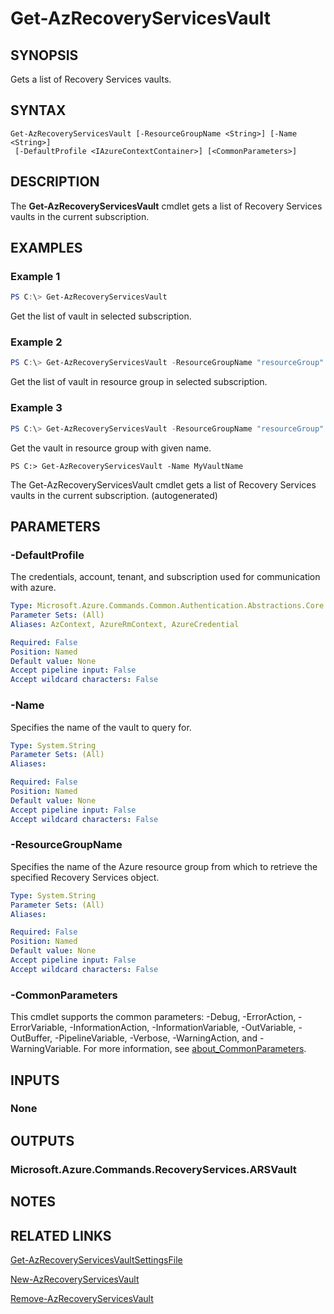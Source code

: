 ﻿---
external help file: Microsoft.Azure.PowerShell.Cmdlets.RecoveryServices.dll-Help.xml
Module Name: Az.RecoveryServices
ms.assetid: 818B5302-91EE-425F-B1CD-86B626F1B7A3
online version: https://docs.microsoft.com/en-us/powershell/module/az.recoveryservices/get-azrecoveryservicesvault
schema: 2.0.0
---

# Get-AzRecoveryServicesVault

## SYNOPSIS

Gets a list of Recovery Services vaults.

## SYNTAX

```
Get-AzRecoveryServicesVault [-ResourceGroupName <String>] [-Name <String>]
 [-DefaultProfile <IAzureContextContainer>] [<CommonParameters>]
```

## DESCRIPTION

The **Get-AzRecoveryServicesVault** cmdlet gets a list of Recovery Services vaults in the current subscription.

## EXAMPLES

### Example 1

```powershell
PS C:\> Get-AzRecoveryServicesVault
```

Get the list of vault in selected subscription.

### Example 2

```powershell
PS C:\> Get-AzRecoveryServicesVault -ResourceGroupName "resourceGroup"
```

Get the list of vault in resource group in selected subscription.

### Example 3

```powershell
PS C:\> Get-AzRecoveryServicesVault -ResourceGroupName "resourceGroup" -Name "vaultName"
```

Get the vault in resource group with given name.

```
PS C:> Get-AzRecoveryServicesVault -Name MyVaultName
```

The Get-AzRecoveryServicesVault cmdlet gets a list of Recovery Services vaults in the current subscription. (autogenerated)

## PARAMETERS

### -DefaultProfile

The credentials, account, tenant, and subscription used for communication with azure.

```yaml
Type: Microsoft.Azure.Commands.Common.Authentication.Abstractions.Core.IAzureContextContainer
Parameter Sets: (All)
Aliases: AzContext, AzureRmContext, AzureCredential

Required: False
Position: Named
Default value: None
Accept pipeline input: False
Accept wildcard characters: False
```

### -Name

Specifies the name of the vault to query for.

```yaml
Type: System.String
Parameter Sets: (All)
Aliases:

Required: False
Position: Named
Default value: None
Accept pipeline input: False
Accept wildcard characters: False
```

### -ResourceGroupName

Specifies the name of the Azure resource group from which to retrieve the specified Recovery Services object.

```yaml
Type: System.String
Parameter Sets: (All)
Aliases:

Required: False
Position: Named
Default value: None
Accept pipeline input: False
Accept wildcard characters: False
```

### -CommonParameters

This cmdlet supports the common parameters: -Debug, -ErrorAction, -ErrorVariable, -InformationAction, -InformationVariable, -OutVariable, -OutBuffer, -PipelineVariable, -Verbose, -WarningAction, and -WarningVariable. For more information, see [about_CommonParameters](http://go.microsoft.com/fwlink/?LinkID=113216).

## INPUTS

### None

## OUTPUTS

### Microsoft.Azure.Commands.RecoveryServices.ARSVault

## NOTES

## RELATED LINKS

[Get-AzRecoveryServicesVaultSettingsFile](./Get-AzRecoveryServicesVaultSettingsFile.md)

[New-AzRecoveryServicesVault](./New-AzRecoveryServicesVault.md)

[Remove-AzRecoveryServicesVault](./Remove-AzRecoveryServicesVault.md)
